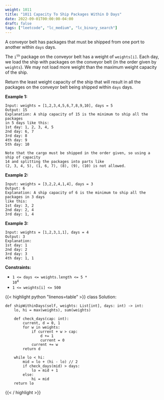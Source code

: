 ```yaml
---
weight: 1011
title: "1011 Capacity To Ship Packages Within D Days"
date: 2022-09-01T00:00:00-04:00
draft: false
tags: ["leetcode", "lc_medium", "lc_binary_search"]
---
```


A conveyor belt has packages that must be shipped from one port to another within `days` days.

The <code>i<sup>th</sup></code> package on the conveyor belt has a weight of `weights[i]`. Each day, we load the ship with packages on the conveyor belt (in the order given by `weights`). We may not load more weight than the maximum weight capacity of the ship.

Return the least weight capacity of the ship that will result in all the packages on the conveyor belt being shipped within `days` days.

**Example 1:**
```
Input: weights = [1,2,3,4,5,6,7,8,9,10], days = 5
Output: 15
Explanation: A ship capacity of 15 is the minimum to ship all the packages
in 5 days like this:
1st day: 1, 2, 3, 4, 5
2nd day: 6, 7
3rd day: 8
4th day: 9
5th day: 10

Note that the cargo must be shipped in the order given, so using a ship of capacity
14 and splitting the packages into parts like
(2, 3, 4, 5), (1, 6, 7), (8), (9), (10) is not allowed.
```
**Example 2:**
```
Input: weights = [3,2,2,4,1,4], days = 3
Output: 6
Explanation: A ship capacity of 6 is the minimum to ship all the packages in 3 days
like this:
1st day: 3, 2
2nd day: 2, 4
3rd day: 1, 4
```
**Example 3:**
```
Input: weights = [1,2,3,1,1], days = 4
Output: 3
Explanation:
1st day: 1
2nd day: 2
3rd day: 3
4th day: 1, 1
```

**Constraints:**
- <code>1 <= days <= weights.length <= 5 * 10<sup>4</sup></code>
- `1 <= weights[i] <= 500`

<div class="tabs"></div>
<div class="tab-content">
<div id="python" class="lang">
{{< highlight python "linenos=table" >}}
class Solution:

    def shipWithinDays(self, weights: List[int], days: int) -> int:
        lo, hi = max(weights), sum(weights)

        def check_days(cap: int):
            current, d = 0, 1
            for w in weights:
                if current + w > cap:
                    d += 1
                    current = 0
                current += w
            return d

        while lo < hi:
            mid = lo + (hi - lo) // 2
            if check_days(mid) > days:
                lo = mid + 1
            else:
                hi = mid
        return lo

{{< / highlight >}}
</div>
</div>
